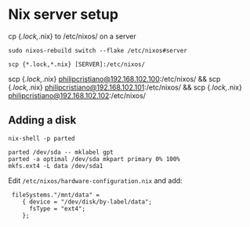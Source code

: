 # Nix server setup

cp {*.lock,*.nix} to /etc/nixos/ on a server

```
sudo nixos-rebuild switch --flake /etc/nixos#server
```

```
scp {*.lock,*.nix} [SERVER]:/etc/nixos/
```

scp {*.lock,*.nix} philipcristiano@192.168.102.100:/etc/nixos/ && scp {*.lock,*.nix} philipcristiano@192.168.102.101:/etc/nixos/ && scp {*.lock,*.nix} philipcristiano@192.168.102.102:/etc/nixos/


## Adding a disk

```
nix-shell -p parted

parted /dev/sda -- mklabel gpt
parted -a optimal /dev/sda mkpart primary 0% 100%
mkfs.ext4 -L data /dev/sda1

```

Edit `/etc/nixos/hardware-configuration.nix` and add:

```
 fileSystems."/mnt/data" =
    { device = "/dev/disk/by-label/data";
      fsType = "ext4";
    };
```
